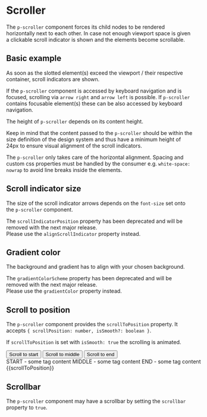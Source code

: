 # Scroller

The `p-scroller` component forces its child nodes to be rendered horizontally next to each other. In case not enough
viewport space is given a clickable scroll indicator is shown and the elements become scrollable.

<TableOfContents></TableOfContents>

## Basic example

As soon as the slotted element(s) exceed the viewport / their respective container, scroll indicators are shown.

If the `p-scroller` component is accessed by keyboard navigation and is focused, scrolling via `arrow right` and
`arrow left` is possible. If `p-scroller` contains focusable element(s) these can be also accessed by keyboard
navigation.

<Playground :markup="basicTagMarkup" :config="config"></Playground>

The height of `p-scroller` depends on its content height.

Keep in mind that the content passed to the `p-scroller` should be within the size definition of the design system and
thus have a minimum height of 24px to ensure visual alignment of the scroll indicators.

The `p-scroller` only takes care of the horizontal alignment. Spacing and custom css properties must be handled by the
consumer e.g. `white-space: nowrap` to avoid line breaks inside the elements.

<Playground :markup="basicTagDismissibleMarkup" :config="config"></Playground>

## Scroll indicator size

The size of the scroll indicator arrows depends on the `font-size` set onto the `p-scroller` component.

<p-inline-notification heading="Deprecation hint" state="warning" persistent="true">
  The <code>scrollIndicatorPosition</code> property has been deprecated and will be removed with the next major release.<br>
  Please use the <code>alignScrollIndicator</code> property instead.
</p-inline-notification>

<Playground :markup="scrollIndicatorSize" :config="config"></Playground>

## Gradient color

The background and gradient has to align with your chosen background.

<p-inline-notification heading="Deprecation hint" state="warning" persistent="true">
  The <code>gradientColorScheme</code> property has been deprecated and will be removed with the next major release.<br>
  Please use the <code>gradientColor</code> property instead.
</p-inline-notification>

<Playground :markup="gradientColorMarkup" :config="{ ...config, backgroundColor: gradientColor }">
  <SelectOptions v-model="gradientColor" :values="gradientColors" name="gradientColor"></SelectOptions>
</Playground>

## Scroll to position

The `p-scroller` component provides the `scrollToPosition` property. It accepts
`{ scrollPosition: number, isSmooth?: boolean }`.

If `scrollToPosition` is set with `isSmooth: true` the scrolling is animated.

<Playground :frameworkMarkup="codeExample" :config="{ themeable: false }">
  <button id="start" @click="scrollToPosition = '{scrollPosition: 0, isSmooth: true }'">Scroll to start</button>
  <button id="middle" @click="scrollToPosition = '{scrollPosition: 220, isSmooth: true }'">Scroll to middle</button>
  <button id="end" @click="scrollToPosition = '{scrollPosition: 720, isSmooth: true }'">Scroll to end</button>

  <div style="max-width: 400px">
    <p-scroller class="scroller" :scroll-to-position="scrollToPosition" style="white-space: nowrap">
      <p-tag-dismissible>START - some tag content</p-tag-dismissible>
      <p-tag-dismissible>MIDDLE - some tag content</p-tag-dismissible>
      <p-tag-dismissible>END - some tag content</p-tag-dismissible>
    </p-scroller>
    <p-text>{{scrollToPosition}}</p-text>
  </div>
</Playground>

## Scrollbar

The `p-scroller` component may have a scrollbar by setting the `scrollbar` property to `true`.

<Playground :markup="scrollbar" :config="config"></Playground>

<script lang="ts">
import Vue from 'vue';
import Component from 'vue-class-component';
import { getScrollerCodeSamples } from '@porsche-design-system/shared';
import type { Theme } from '@/models';
import { GRADIENT_COLORS } from './scroller-utils'; 
  
@Component
export default class Code extends Vue {
  config = { themeable: true };

  get theme(): Theme {
    return this.$store.getters.theme;
  }

  scrollIndicatorPosition = 'top';
  scrollToPosition = '{ scrollPosition: 220 }';

  codeExample = getScrollerCodeSamples();

  basicTagMarkup = `<div style="max-width: 600px">
  <p-scroller>
    <p-tag color="primary">
      <button type="button">Some tag content</button>
    </p-tag>
    <p-tag color="notification-info-soft">
      <button type="button">Some tag content</button>
    </p-tag>
    <p-tag color="notification-warning-soft">
      <button type="button">Some tag content</button>
    </p-tag>
    <p-tag color="primary">
      <button type="button">Some tag content</button>
    </p-tag>
    <p-tag color="notification-info-soft">
      <button type="button">Some tag content</button>
    </p-tag>
    <p-tag color="notification-warning-soft">
      <button type="button">Some tag content</button>
    </p-tag>
    <p-tag color="primary">
      <button type="button">Some tag content</button>
    </p-tag>
    <p-tag color="notification-info-soft">
      <button type="button">Some tag content</button>
    </p-tag>
  </p-scroller>
</div>`;

  basicTagDismissibleMarkup = `<div style="max-width: 600px">
  <p-scroller style="white-space: nowrap">
    <p-tag-dismissible>Some tag content</p-tag-dismissible>
    <p-tag-dismissible>Some tag content</p-tag-dismissible>
    <p-tag-dismissible>Some tag content</p-tag-dismissible>
    <p-tag-dismissible>Some tag content</p-tag-dismissible>
    <p-tag-dismissible>Some tag content</p-tag-dismissible>
  </p-scroller>
</div>`;

  scrollIndicatorSize = `<div style="max-width: 600px">
  <p-scroller style="font-size: 24px; white-space: nowrap">
    <p-tag-dismissible>Some tag content</p-tag-dismissible>
    <p-tag-dismissible>Some tag content</p-tag-dismissible>
    <p-tag-dismissible>Some tag content</p-tag-dismissible>
    <p-tag-dismissible>Some tag content</p-tag-dismissible>
    <p-tag-dismissible>Some tag content</p-tag-dismissible>
    <p-tag-dismissible>Some tag content</p-tag-dismissible>
    <p-tag-dismissible>Some tag content</p-tag-dismissible>
    <p-tag-dismissible>Some tag content</p-tag-dismissible>
  </p-scroller>
</div>`;

  gradientColor = 'background-surface';
  gradientColors = GRADIENT_COLORS;
  get gradientColorMarkup() {
    return `<div style="max-width: 600px">
  <p-scroller gradient-color="${this.gradientColor}" style="white-space: nowrap">
    <p-tag color="primary">
      <button type="button">Some tag content</button>
    </p-tag>
    <p-tag color="notification-info-soft">
      <button type="button">Some tag content</button>
    </p-tag>
    <p-tag color="notification-warning-soft">
      <button type="button">Some tag content</button>
    </p-tag>
    <p-tag color="primary">
      <button type="button">Some tag content</button>
    </p-tag>
    <p-tag color="notification-info-soft">
      <button type="button">Some tag content</button>
    </p-tag>
    <p-tag color="notification-warning-soft">
      <button type="button">Some tag content</button>
    </p-tag>
    <p-tag color="primary">
      <button type="button">Some tag content</button>
    </p-tag>
    <p-tag color="notification-info-soft">
      <button type="button">Some tag content</button>
    </p-tag>
  </p-scroller>
</div>`;
  }
  scrollbar = `<div style="max-width: 600px">
  <p-scroller scrollbar="true">
    <p-text-list>
      <p-text-list-item>
        Lorem ipsum dolor sit amet, consetetur sadipscing elitr, sed diam nonumy eirmod tempor invidunt ut labore et
        dolore magna aliquyam erat, sed diam voluptua. <br />At vero eos et accusam et justo duo dolores et ea rebum.
      </p-text-list-item>
      <p-text-list-item>
        Lorem ipsum dolor sit amet, consetetur sadipscing elitr, sed diam nonumy eirmod tempor invidunt ut labore et
        dolore magna aliquyam erat, sed diam voluptua. <br />At vero eos et accusam et justo duo dolores et ea rebum.
        <p-text-list>
          <p-text-list-item>
            Lorem ipsum dolor sit amet, consetetur sadipscing elitr, sed diam nonumy eirmod tempor invidunt ut labore et
            dolore magna aliquyam erat, sed diam voluptua. <br />At vero eos et accusam et justo duo dolores et ea
            rebum.
          </p-text-list-item>
          <p-text-list-item>
            Lorem ipsum dolor sit amet, consetetur sadipscing elitr, sed diam nonumy eirmod tempor invidunt ut labore et
            dolore magna aliquyam erat, sed diam voluptua. <br />At vero eos et accusam et justo duo dolores et ea
            rebum.
          </p-text-list-item>
        </p-text-list>
      </p-text-list-item>
    </p-text-list>
  </p-scroller>
</div>`;
}
</script>

<style scoped lang="scss">

  :deep(p-scroller > p-text-list) {
    white-space: nowrap;
  }
  :deep(p-scroller > *) {
    &:not(:last-child) {
      margin-right: 16px;
    }
  }

  .demo > button {
    margin: 0 16px 16px 0;
  }
</style>
